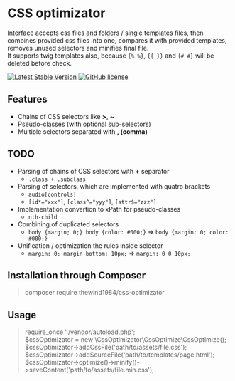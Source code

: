 # CSS optimizator

Interface accepts css files and folders / single templates files, then combines provided css files into one, compares it with provided templates, removes unused selectors and minifies final file.  
It supports twig templates also, because `{% %}`, `{{ }}` and `{# #}` will be deleted before check.

[![Latest Stable Version](https://poser.pugx.org/thewind1984/css-optimizator/v/stable.svg)](https://packagist.org/packages/thewind1984/css-optimizator)
[![GitHub license](https://img.shields.io/github/license/thewind1984/css-optimizator.svg)](https://github.com/thewind1984/css-optimizator/blob/master/LICENSE)

## Features
* Chains of CSS selectors like **>**, **~**
* Pseudo-classes (with optional sub-selectors)
* Multiple selectors separated with **, (comma)**

## TODO
* Parsing of chains of CSS selectors with **+** separator
  * `.class + .subclass` 
* Parsing of selectors, which are implemented with quatro brackets
  * `audio[controls]`
  * `[id*="xxx"]`, `[class^="yyy"]`, `[attr$="zzz"]`
* Implementation convertion to xPath for pseudo-classes
  * `nth-child`
* Combining of duplicated selectors
  * `body {margin; 0;} body {color: #000;}` => `body {margin: 0; color: #000;}`
* Unification / optimization the rules inside selector
  * `margin: 0; margin-bottom: 10px;` => `margin: 0 0 10px;`

## Installation through Composer

> composer require thewind1984/css-optimizator

## Usage

> require_once './vendor/autoload.php';  
> $cssOptimizator = new \CssOptimizator\CssOptimize\CssOptimize();  
> $cssOptimizator->addCssFile('path/to/assets/file.css');  
> $cssOptimizator->addSourceFile('path/to/templates/page.html');  
> $cssOptimizator->optimize()->minify()->saveContent('path/to/assets/file.min.css');  
